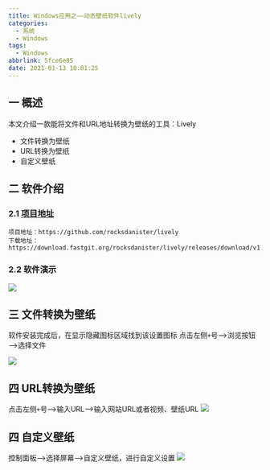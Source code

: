 ```yaml
---
title: Windows应用之——动态壁纸软件lively
categories:
  - 系统
  - Windows
tags:
  - Windows
abbrlink: 5fce6e85
date: 2021-01-13 10:01:25
---
```

## 一 概述

本文介绍一款能将文件和URL地址转换为壁纸的工具：Lively

* 文件转换为壁纸
* URL转换为壁纸
* 自定义壁纸

<!--more-->

## 二 软件介绍

### 2.1 [项目地址][21]

```
项目地址：https://github.com/rocksdanister/lively
下载地址：https://download.fastgit.org/rocksdanister/lively/releases/download/v1.1.8.0/lively_setup_x86_full_v1180.exe
```

### 2.2 软件演示

![][1]

## 三 文件转换为壁纸

软件安装完成后，在显示隐藏图标区域找到该设置图标
点击左侧`+`号—>浏览按钮—>选择文件

![][2]

## 四 URL转换为壁纸
点击左侧`+`号—>输入URL—>输入网站URL或者视频、壁纸URL
![][3]

## 四 自定义壁纸

控制面板—>选择屏幕—>自定义壁纸，进行自定义设置
![][4]



[1]:https://cdn.staticaly.com/gh/PGzxc/CDN/master/blog-windows/windows-lively-preview.gif
[2]:https://cdn.staticaly.com/gh/PGzxc/CDN/master/blog-windows/windows-lively-choice-file.gif
[3]:https://cdn.staticaly.com/gh/PGzxc/CDN/master/blog-windows/windows-lively-url-set.gif
[4]:https://cdn.staticaly.com/gh/PGzxc/CDN/master/blog-windows/windows-lively-define-set.gif

[21]:https://github.com/rocksdanister/lively